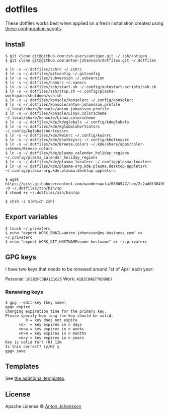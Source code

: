 # dotfiles

These dotfiles works best when applied on a fresh installation created using [these configuration scripts](https://github.com/anton-johansson/linux-configs).


## Install

```shell
$ git clone git@github.com:zsh-users/antigen.git ~/.zsh/antigen
$ git clone git@github.com:anton-johansson/dotfiles.git ~/.dotfiles

$ ln -s ~/.dotfiles/zshrc ~/.zshrc
$ ln -s ~/.dotfiles/gitconfig ~/.gitconfig
$ ln -s ~/.dotfiles/subversion ~/.subversion
$ ln -s ~/.dotfiles/nanorc ~/.nanorc
$ ln -s ~/.dotfiles/ssh/start.sh ~/.config/autostart-scripts/ssh.sh
$ ln -s ~/.dotfiles/ssh/stop.sh ~/.config/plasma-workspace/shutdown/ssh.sh
$ ln -s ~/.dotfiles/konsole/konsolerc ~/.config/konsolerc
$ ln -s ~/.dotfiles/konsole/anton-johansson.profile ~/.local/share/konsole/anton-johansson.profile
$ ln -s ~/.dotfiles/konsole/Linux.colorscheme ~/.local/share/konsole/Linux.colorscheme
$ ln -s ~/.dotfiles/kde/kdeglobals ~/.config/kdeglobals
$ ln -s ~/.dotfiles/kde/kglobalshortcutsrc ~/.config/kglobalshortcutsrc
$ ln -s ~/.dotfiles/kde/kwinrc ~/.config/kwinrc
$ ln -s ~/.dotfiles/kde/khotkeysrc ~/.config/khotkeysrc
$ ln -s ~/.dotfiles/kde/Breeze.colors ~/.kde/share/apps/color-schemes/Breeze.colors
$ ln -s ~/.dotfiles/kde/plasma_calendar_holiday_regions ~/.config/plasma_calendar_holiday_regions
$ ln -s ~/.dotfiles/kde/plasma-localerc ~/.config/plasma-localerc
$ ln -s ~/.dotfiles/kde/plasma-org.kde.plasma.desktop-appletsrc ~/.config/plasma-org.kde.plasma.desktop-appletsrc

$ wget https://gist.githubusercontent.com/wandernauta/6800547/raw/2c2ad0f3849b1b1cd1116b80718d986f1c1e7966/sp -O ~/.dotfiles/zsh/bin/sp
$ chmod +x ~/.dotfiles/zsh/bin/sp

$ chsh -s $(which zsh)
```


## Export variables

```shell
$ touch ~/.privaterc
$ echo "export WORK_EMAIL=anton.johansson@my-business.com" >> ~/.privaterc
$ echo "export WORK_GIT_HOSTNAME=some-hostname" >> ~/.privaterc
```


## GPG keys

I have two keys that needs to be renewed around 1st of April each year:

Personal: `16E82FC3BA121625`
Work: `A1D2C0AB770D90D7`

### Renewing keys

```shell
$ gpg --edit-key [key name]
gpg> expire
Changing expiration time for the primary key.
Please specify how long the key should be valid.
         0 = key does not expire
      <n>  = key expires in n days
      <n>w = key expires in n weeks
      <n>m = key expires in n months
      <n>y = key expires in n years
Key is valid for? (0) 12m
Is this correct? (y/N) y
gpg> save
```

## Templates

See [the additional templates](./templates/).


## License

Apache License © [Anton Johansson](https://github.com/anton-johansson)
